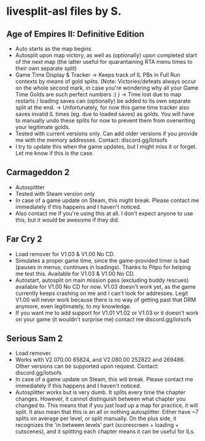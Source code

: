 # livesplit-asl files by S.

## Age of Empires II: Definitive Edition
- Auto starts as the map begins
- Autosplit upon map victory, as well as (optionally) upon completed start of the next map (the latter useful for quarantaining RTA menu times to their own separate split)
- Game Time Display & Tracker
-> Keeps track of IL PBs in Full Run contexts by means of gold splits. (Note: Victories/defeats always occur on the whole second mark, in case you're wondering why all your Game Time Golds are such perfect numbers :) ) 
-> Time lost due to map restarts / loading saves can (optionally) be added to its own separate split at the end. 
-> Unfortunately, for now this game time tracker also saves invalid IL times (eg. due to loaded saves) as golds. You will have to manually undo these splits for now to prevent them from overwriting your legitimate golds.
- Tested with current versions only. Can add older versions if you provide me with the memory addresses. Contact: discord.gg/lotsofs  
- I try to update this when the game updates, but I might miss it or forget. Let me know if this is the case.    

## Carmageddon 2
- Autosplitter  
- Tested with Steam version only  
- In case of a game update on Steam, this might break. Please contact me immediately if this happens and I haven't noticed.  
- Also contact me if you're using this at all. I don't expect anyone to use this, but it would be awesome if they did.  

## Far Cry 2  
- Load remover for V1.03 & V1.00 No CD.    
- Simulates a proper game time, since the game-provided timer is bad (pauses in menus, continues in loadings). Thanks to Pitpo for helping me test this. Available for V1.03 & V1.00 No CD.  
- Autostart, autosplit on main mission pass (excluding buddy rescues) available for V1.00 No CD for now. V1.03 doesn't work yet, as the game currently keeps crashing on me and I can't look for addresses. Legit V1.00 will never work because there is no way of getting past that DRM anymore, even legitimately, to my knowledge.   
- If you want me to add support for V1.01 V1.02 or V1.03 or it doesn't work on your game (it wouldn't surprise me) contact me discord.gg/lotsofs  

## Serious Sam 2  
- Load remover.  
- Works with V2.070.00 65824, and V2.080.00 252822 and 269486. Other versions can be supported upon request. Contact: discord.gg/lotsofs  
- In case of a game update on Steam, this will break. Please contact me immediately if this happens and I haven't noticed.  
- Autosplitter works but is very dumb. It splits every time the chapter changes. However, it cannot distinguish between what chapter you changed to. This means that if you just load up a map for practice, it will split. It also mean that this is an all or nothing autosplitter. Either have ~7 splits on average per level, or split manually. On the plus side, it recognizes the 'in between levels' part (scorescreen + loading + cutscenes), and it splitting each chapter means it can be useful for ILs. 
